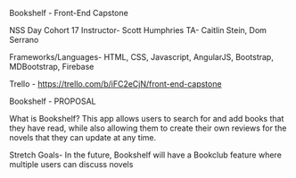 Bookshelf - Front-End Capstone

NSS Day Cohort 17
Instructor- Scott Humphries
TA- Caitlin Stein, Dom Serrano 

Frameworks/Languages-
HTML, CSS, Javascript, AngularJS, Bootstrap, MDBootstrap, Firebase

Trello - https://trello.com/b/iFC2eCjN/front-end-capstone

Bookshelf - PROPOSAL

What is Bookshelf?
This app allows users to search for and add books that they have read, while also allowing them to create their own reviews for the novels that they can update at any time.

Stretch Goals-
In the future, Bookshelf will have a Bookclub feature where multiple users can discuss novels
